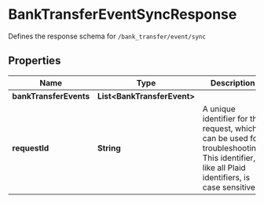 

# BankTransferEventSyncResponse

Defines the response schema for `/bank_transfer/event/sync`

## Properties

| Name | Type | Description | Notes |
|------------ | ------------- | ------------- | -------------|
|**bankTransferEvents** | **List&lt;BankTransferEvent&gt;** |  |  |
|**requestId** | **String** | A unique identifier for the request, which can be used for troubleshooting. This identifier, like all Plaid identifiers, is case sensitive. |  |




